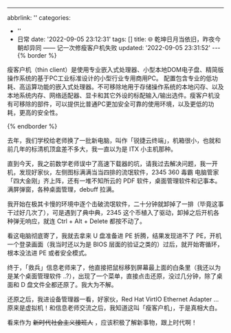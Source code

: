 ---
abbrlink: ''
categories:
- ''
- 日常
date: '2022-09-05 23:12:31'
tags: []
title: 🌐 乾坤日月当依旧，昨夜今朝却异同 —— 记一次修瘦客户机失败
updated: '2022-09-05 23:31:52'
---{% border %}

瘦客户机（thin client）是使用专业嵌入式处理器、小型本地DOM电子盘、精简版操作系统的基于PC工业标准设计的小型行业专用商用PC。 配置包含专业的低功耗、高运算功能的嵌入式处理器。不可移除地用于存储操作系统的本地闪存、以及本地系统内存、网络适配器、显卡和其它外设的标配输入/输出选件。瘦客户机没有可移除的部件，可以提供比普通PC更加安全可靠的使用环境，以及更低的功耗，更高的安全性。

{% endborder %}

去年，我们学校给老师换了一批新电脑，叫作「锐捷云终端」，机箱很小，也就和前几年的标清机顶盒差不多大，我一直以为是 ITX 小主机那种。

直到今天，我之前数学老师误中了高速下载器的坑，请我过去解决问题，我一开机，发现好家伙，左侧图标满满当当四排的流氓软件，2345 360 毒霸 电脑管家「四大金刚」齐上阵，还有一堆不知所云的 PDF 软件，桌面管理软件和记事本。满屏弹窗，各种桌面管理，debuff 拉满。

我开始在极其卡慢的环境中逐个击破流氓软件，二十分钟就卸掉了一排（毕竟这事干过好几次了），可是遇到了典中典，2345 这个币植入了驱动，卸掉之后开机各种弹无响应，就连 Ctrl + Alt + Delete 都按不动了。

看这电脑彻底寄了，我就去拿来 U 盘准备进 PE 折腾，结果发现进不了 PE，开机一个登录画面（我当时还以为是 BIOS 层面的验证之类的）过后，就开始寄循环，根本没法进 PE 或者安全模式。

终于，「救兵」信息老师来了，他直接把鼠标移到屏幕最上面的白条里（我还以为是某个桌面管理软件 ..?），出现了一个菜单，直接点击还原，没过几分钟，除了桌面和 D 盘文件全都还原了。我大为不解。

还原之后，我进设备管理器一看，好家伙，Red Hat VirtIO Ethernet Adapter ... 原来是虚拟机！和信息老师交流之后，我知道这叫「瘦客户机」，于是真相大白。

看来作为 ~~新时代社会主义接班人~~ ，应该积极了解新事物，跟上时代啊！
